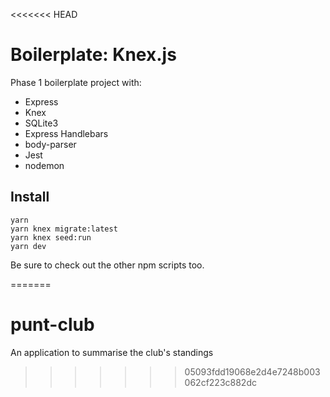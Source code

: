<<<<<<< HEAD
# Boilerplate: Knex.js

Phase 1 boilerplate project with:

 - Express
 - Knex
 - SQLite3
 - Express Handlebars
 - body-parser
 - Jest
 - nodemon


## Install

```
yarn
yarn knex migrate:latest
yarn knex seed:run
yarn dev
```

Be sure to check out the other npm scripts too.

=======
# punt-club
An application to summarise the club's standings
>>>>>>> 05093fdd19068e2d4e7248b003062cf223c882dc
